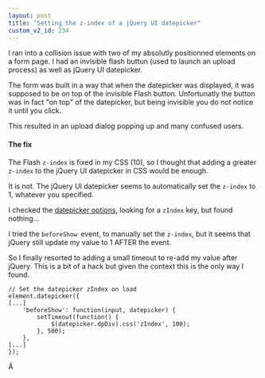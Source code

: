 ```yaml
---
layout: post
title: "Setting the z-index of a jQuery UI datepicker"
custom_v2_id: 234
---
```


I ran into a collision issue with two of my absolutly positionned elements on
a form page. I had an invisible flash buttun (used to launch an upload
process) as well as jQuery UI datepicker.

The form was built in a way that when the datepicker was displayed, it was
supposed to be on top of the invisible Flash button. Unfortunatly the button
was in fact "on top" of the datepicker, but being invisible you do not notice
it until you click.

This resulted in an upload dialog popping up and many confused users.

#### The fix

The Flash `z-index` is fixed in my CSS (10), so I thought that adding a
greater `z-index` to the jQuery UI datepicker in CSS would be enough.

It is not. The jQuery UI datepicker seems to automatically set the `z-index`
to 1, whatever you specified.

I checked the [datepicker options](http://jqueryui.com/demos/datepicker/),
looking for a `zIndex` key, but found nothing...

I tried the `beforeShow `event, to manually set the `z-index`, but it seems
that jQuery still update my value to 1 AFTER the event.

So I finally resorted to adding a small timeout to re-add my value after
jQuery. This is a bit of a hack but given the context this is the only way I
found.

    
    // Set the datepicker zIndex on load  
    element.datepicker({  
    [...]  
    	'beforeShow': function(input, datepicker) {  
    		setTimeout(function() {  
    			$(datepicker.dpDiv).css('zIndex', 100);  
    		}, 500);  
    	},  
    [...]  
    });  
    

Â


